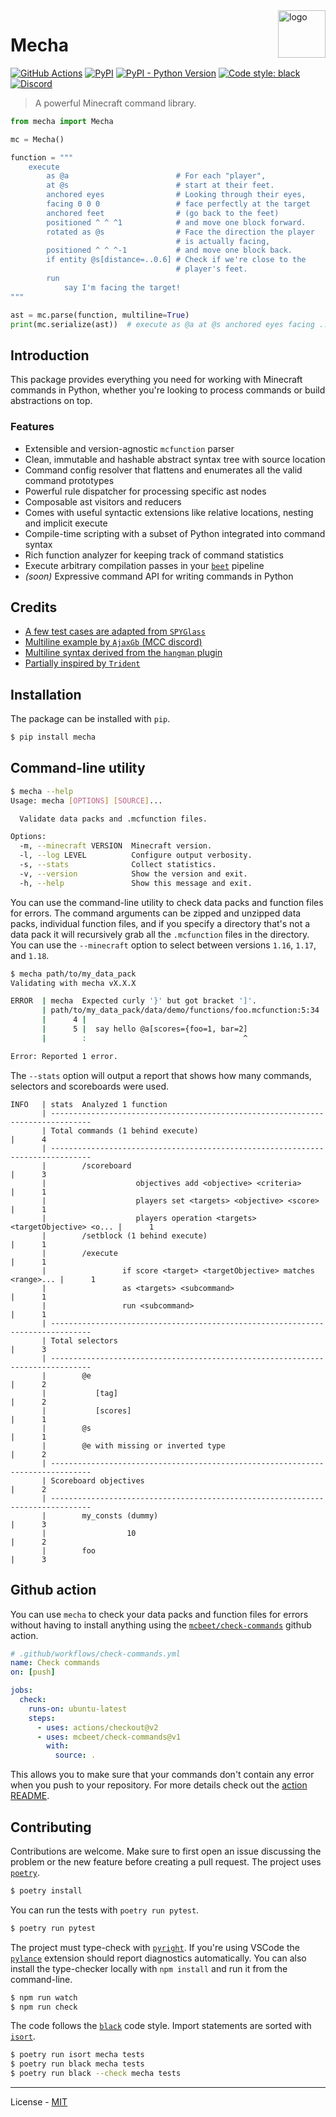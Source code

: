 <img align="right" src="https://raw.githubusercontent.com/mcbeet/mecha/main/logo.png" alt="logo" width="76">

# Mecha

[![GitHub Actions](https://github.com/mcbeet/mecha/workflows/CI/badge.svg)](https://github.com/mcbeet/mecha/actions)
[![PyPI](https://img.shields.io/pypi/v/mecha.svg)](https://pypi.org/project/mecha/)
[![PyPI - Python Version](https://img.shields.io/pypi/pyversions/mecha.svg)](https://pypi.org/project/mecha/)
[![Code style: black](https://img.shields.io/badge/code%20style-black-000000.svg)](https://github.com/ambv/black)
[![Discord](https://img.shields.io/discord/900530660677156924?color=7289DA&label=discord&logo=discord&logoColor=fff)](https://discord.gg/98MdSGMm8j)

> A powerful Minecraft command library.

```python
from mecha import Mecha

mc = Mecha()

function = """
    execute
        as @a                        # For each "player",
        at @s                        # start at their feet.
        anchored eyes                # Looking through their eyes,
        facing 0 0 0                 # face perfectly at the target
        anchored feet                # (go back to the feet)
        positioned ^ ^ ^1            # and move one block forward.
        rotated as @s                # Face the direction the player
                                     # is actually facing,
        positioned ^ ^ ^-1           # and move one block back.
        if entity @s[distance=..0.6] # Check if we're close to the
                                     # player's feet.
        run
            say I'm facing the target!
"""

ast = mc.parse(function, multiline=True)
print(mc.serialize(ast))  # execute as @a at @s anchored eyes facing ...
```

## Introduction

This package provides everything you need for working with Minecraft commands in Python, whether you're looking to process commands or build abstractions on top.

### Features

- Extensible and version-agnostic `mcfunction` parser
- Clean, immutable and hashable abstract syntax tree with source location
- Command config resolver that flattens and enumerates all the valid command prototypes
- Powerful rule dispatcher for processing specific ast nodes
- Composable ast visitors and reducers
- Comes with useful syntactic extensions like relative locations, nesting and implicit execute
- Compile-time scripting with a subset of Python integrated into command syntax
- Rich function analyzer for keeping track of command statistics
- Execute arbitrary compilation passes in your [`beet`](https://github.com/mcbeet/beet) pipeline
- _(soon)_ Expressive command API for writing commands in Python

## Credits

- [A few test cases are adapted from `SPYGlass`](https://github.com/SPYGlassMC/SPYGlass)
- [Multiline example by `AjaxGb` (MCC discord)](https://discord.com/channels/154777837382008833/157097006500806656/539318174466703361)
- [Multiline syntax derived from the `hangman` plugin](https://github.com/mcbeet/beet/blob/main/beet/contrib/hangman.py)
- [Partially inspired by `Trident`](https://energyxxer.com/trident/)

## Installation

The package can be installed with `pip`.

```bash
$ pip install mecha
```

## Command-line utility

```bash
$ mecha --help
Usage: mecha [OPTIONS] [SOURCE]...

  Validate data packs and .mcfunction files.

Options:
  -m, --minecraft VERSION  Minecraft version.
  -l, --log LEVEL          Configure output verbosity.
  -s, --stats              Collect statistics.
  -v, --version            Show the version and exit.
  -h, --help               Show this message and exit.
```

You can use the command-line utility to check data packs and function files for errors. The command arguments can be zipped and unzipped data packs, individual function files, and if you specify a directory that's not a data pack it will recursively grab all the `.mcfunction` files in the directory. You can use the `--minecraft` option to select between versions `1.16`, `1.17`, and `1.18`.

```bash
$ mecha path/to/my_data_pack
Validating with mecha vX.X.X

ERROR  | mecha  Expected curly '}' but got bracket ']'.
       | path/to/my_data_pack/data/demo/functions/foo.mcfunction:5:34
       |      4 |
       |      5 |  say hello @a[scores={foo=1, bar=2]
       |        :                                   ^

Error: Reported 1 error.
```

The `--stats` option will output a report that shows how many commands, selectors and scoreboards were used.

```
INFO   | stats  Analyzed 1 function
       | -------------------------------------------------------------------------------
       | Total commands (1 behind execute)                                      |      4
       | -------------------------------------------------------------------------------
       |        /scoreboard                                                     |      3
       |                    objectives add <objective> <criteria>               |      1
       |                    players set <targets> <objective> <score>           |      1
       |                    players operation <targets> <targetObjective> <o... |      1
       |        /setblock (1 behind execute)                                    |      1
       |        /execute                                                        |      1
       |                 if score <target> <targetObjective> matches <range>... |      1
       |                 as <targets> <subcommand>                              |      1
       |                 run <subcommand>                                       |      1
       | -------------------------------------------------------------------------------
       | Total selectors                                                        |      3
       | -------------------------------------------------------------------------------
       |        @e                                                              |      2
       |           [tag]                                                        |      2
       |           [scores]                                                     |      1
       |        @s                                                              |      1
       |        @e with missing or inverted type                                |      2
       | -------------------------------------------------------------------------------
       | Scoreboard objectives                                                  |      2
       | -------------------------------------------------------------------------------
       |        my_consts (dummy)                                               |      3
       |                  10                                                    |      2
       |        foo                                                             |      3
```

## Github action

You can use `mecha` to check your data packs and function files for errors without having to install anything using the [`mcbeet/check-commands`](https://github.com/mcbeet/check-commands) github action.

```yml
# .github/workflows/check-commands.yml
name: Check commands
on: [push]

jobs:
  check:
    runs-on: ubuntu-latest
    steps:
      - uses: actions/checkout@v2
      - uses: mcbeet/check-commands@v1
        with:
          source: .
```

This allows you to make sure that your commands don't contain any error when you push to your repository. For more details check out the [action README](https://github.com/mcbeet/check-commands#usage).

## Contributing

Contributions are welcome. Make sure to first open an issue discussing the problem or the new feature before creating a pull request. The project uses [`poetry`](https://python-poetry.org/).

```bash
$ poetry install
```

You can run the tests with `poetry run pytest`.

```bash
$ poetry run pytest
```

The project must type-check with [`pyright`](https://github.com/microsoft/pyright). If you're using VSCode the [`pylance`](https://marketplace.visualstudio.com/items?itemName=ms-python.vscode-pylance) extension should report diagnostics automatically. You can also install the type-checker locally with `npm install` and run it from the command-line.

```bash
$ npm run watch
$ npm run check
```

The code follows the [`black`](https://github.com/psf/black) code style. Import statements are sorted with [`isort`](https://pycqa.github.io/isort/).

```bash
$ poetry run isort mecha tests
$ poetry run black mecha tests
$ poetry run black --check mecha tests
```

---

License - [MIT](https://github.com/mcbeet/mecha/blob/main/LICENSE)
